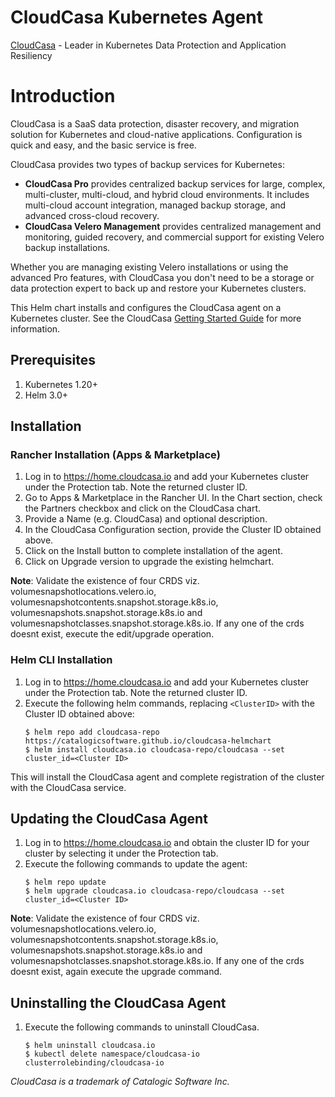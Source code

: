 # CloudCasa Kubernetes Agent

[CloudCasa](https://cloudcasa.io) - Leader in Kubernetes Data Protection and Application Resiliency

# Introduction

CloudCasa is a SaaS data protection, disaster recovery, and migration solution for Kubernetes and cloud-native applications. Configuration is quick and easy, and the basic service is free.

CloudCasa provides two types of backup services for Kubernetes: 
* **CloudCasa Pro** provides centralized backup services for large, complex, multi-cluster, multi-cloud, and hybrid cloud environments. It includes multi-cloud account integration, managed backup storage, and advanced cross-cloud recovery.
* **CloudCasa Velero Management** provides centralized management and monitoring, guided recovery, and commercial support for existing Velero backup installations.

Whether you are managing existing Velero installations or using the advanced Pro features, with CloudCasa you don't need to be a storage or data protection expert to back up and restore your Kubernetes clusters.

This Helm chart installs and configures the CloudCasa agent on a Kubernetes cluster.
See the CloudCasa [Getting Started Guide](https://cloudcasa.io/get-started) for more information.

## Prerequisites

1. Kubernetes 1.20+
2. Helm 3.0+

## Installation

### Rancher Installation (Apps & Marketplace)

1. Log in to https://home.cloudcasa.io and add your Kubernetes cluster under the Protection tab. Note the returned cluster ID.
2. Go to Apps & Marketplace in the Rancher UI. In the Chart section, check the Partners checkbox and click on the CloudCasa chart.
3. Provide a Name (e.g. CloudCasa) and optional description.
4. In the CloudCasa Configuration section, provide the Cluster ID obtained above.
5. Click on the Install button to complete installation of the agent.
6. Click on Upgrade version to upgrade the existing helmchart. 
 
**Note**: Validate the existence of four CRDS viz. volumesnapshotlocations.velero.io, volumesnapshotcontents.snapshot.storage.k8s.io, volumesnapshots.snapshot.storage.k8s.io and volumesnapshotclasses.snapshot.storage.k8s.io. If any one of the crds doesnt exist, execute the edit/upgrade operation.

### Helm CLI Installation

1. Log in to https://home.cloudcasa.io and add your Kubernetes cluster under the Protection tab. Note the returned cluster ID.
2. Execute the following helm commands, replacing ```<ClusterID>``` with the Cluster ID obtained above:
    ```
    $ helm repo add cloudcasa-repo https://catalogicsoftware.github.io/cloudcasa-helmchart
    $ helm install cloudcasa.io cloudcasa-repo/cloudcasa --set cluster_id=<Cluster ID>
    ```
This will install the CloudCasa agent and complete registration of the cluster with the CloudCasa service.

## Updating the CloudCasa Agent
1. Log in to https://home.cloudcasa.io and obtain the cluster ID for your cluster by selecting it under the Protection tab.
2. Execute the following commands to update the agent:
    ```
    $ helm repo update
    $ helm upgrade cloudcasa.io cloudcasa-repo/cloudcasa --set cluster_id=<Cluster ID>
    ```

**Note**: Validate the existence of four CRDS viz. volumesnapshotlocations.velero.io, volumesnapshotcontents.snapshot.storage.k8s.io, volumesnapshots.snapshot.storage.k8s.io and volumesnapshotclasses.snapshot.storage.k8s.io. If any one of the crds doesnt exist, again execute the upgrade command.

## Uninstalling the CloudCasa Agent
1. Execute the following commands to uninstall CloudCasa.
    ```    
    $ helm uninstall cloudcasa.io
    $ kubectl delete namespace/cloudcasa-io clusterrolebinding/cloudcasa-io
    ```
*CloudCasa is a trademark of Catalogic Software Inc.*
